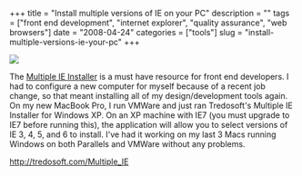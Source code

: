 +++
title = "Install multiple versions of IE on your PC"
description = ""
tags = ["front end development", "internet explorer", "quality assurance", "web browsers"]
date = "2008-04-24"
categories = ["tools"]
slug = "install-multiple-versions-ie-your-pc"
+++


<div class="tool-screenshot mb1"><a href="http://tredosoft.com/Multiple_IE"><img id="bluga-thumbnail-2700" class="bluga-thumbnail custom" src="//konigi.com/media/bluga/
wt522fcafc291c3_custom.jpg"/></a></div><p>The <a href="http://tredosoft.com/Multiple_IE">Multiple IE Installer</a> is a must have resource for front end developers. I had to configure a new computer for myself because of a recent job change, so that meant installing all of my design/development tools again. On my new MacBook Pro, I run VMWare and just ran Tredosoft's Multiple IE Installer for Windows XP. On an XP machine with IE7 (you must upgrade to IE7 before running this), the application will allow you to select versions of IE 3, 4, 5, and 6 to install. I've had it working on my last 3 Macs running Windows on both Parallels and VMWare without any problems. </p>
  
<p><a href="http://tredosoft.com/Multiple_IE">http://tredosoft.com/Multiple_IE</a></p>
      
